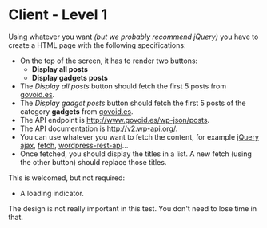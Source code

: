 # Client - Level 1

Using whatever you want *(but we probably recommend jQuery)* you have to create a HTML page with the following specifications:

- On the top of the screen, it has to render two buttons:
  - **Display all posts**
  - **Display gadgets posts**
- The *Display all posts* button should fetch the first 5 posts from [govoid.es](http://www.govoid.es).
- The *Display gadget posts* button should fetch the first 5 posts of the category **gadgets** from [govoid.es](http://www.govoid.es).
- The API endpoint is http://www.govoid.es/wp-json/posts.
- The API documentation is http://v2.wp-api.org/.
- You can use whatever you want to fetch the content, for example [jQuery ajax](http://api.jquery.com/jquery.ajax/), [fetch](https://developer.mozilla.org/en/docs/Web/API/Fetch_API), [wordpress-rest-api](https://www.npmjs.com/package/wordpress-rest-api)...
- Once fetched, you should display the titles in a list. A new fetch (using the other button) should replace those titles.

This is welcomed, but not required:
- A loading indicator.

The design is not really important in this test. You don't need to lose time in that.
